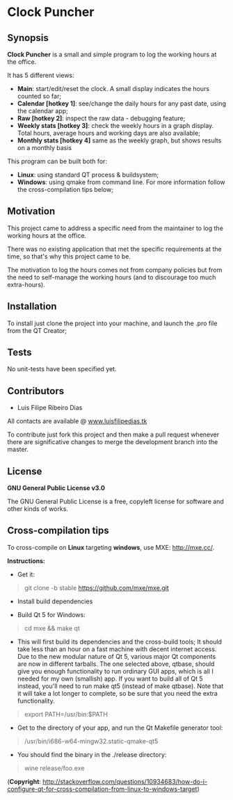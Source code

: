 # Clock Puncher

## Synopsis

**Clock Puncher** is a small and simple program to log the working hours at the office.

It has 5 different views:

* **Main**: start/edit/reset the clock. A small display indicates the hours counted so far;
* **Calendar [hotkey 1]**: see/change the daily hours for any past date, using the calendar app;
* **Raw [hotkey 2]**: inspect the raw data - debugging feature;
* **Weekly stats [hotkey 3]**: check the weekly hours in a graph display. Total hours, average hours and working days are also available;
* **Monthly stats [hotkey 4]** same as the weekly graph, but shows results on a monthly basis

This program can be built both for:

* **Linux**: using standard QT process & buildsystem;
* **Windows**: using qmake from command line. For more information follow the cross-compilation tips below;

## Motivation

This project came to address a specific need from the maintainer to log the working hours at the office. 

There was no existing application that met the specific requirements at the time, so that's why this project came to be.

The motivation to log the hours comes not from company policies but from the need to self-manage the working hours (and to discourage too much extra-hours).

## Installation

To install just clone the project into your machine, and launch the .pro file from the QT Creator;

## Tests

No unit-tests have been specified yet.

## Contributors

* Luis Filipe Ribeiro Dias

All contacts are available @ www.luisfilipedias.tk

To contribute just fork this project and then make a pull request whenever there are significative changes to merge the development branch into the master.

## License

**GNU General Public License v3.0**

The GNU General Public License is a free, copyleft license for software and other kinds of works.

## Cross-compilation tips

To cross-compile on **Linux** targeting **windows**, use MXE: http://mxe.cc/.

**Instructions:**

* Get it:

> git clone -b stable https://github.com/mxe/mxe.git

* Install build dependencies

* Build Qt 5 for Windows:

> cd mxe && make qt

* This will first build its dependencies and the cross-build tools; It should take less than an hour on a fast machine with decent internet access.
Due to the new modular nature of Qt 5, various major Qt components are now in different tarballs. The one selected above, qtbase, should give you enough functionality to run ordinary GUI apps, which is all I needed for my own (smallish) app.
If you want to build all of Qt 5 instead, you'll need to run make qt5 (instead of make qtbase). Note that it will take a lot longer to complete, so be sure that you need the extra functionality.

> export PATH=<mxe root>/usr/bin:$PATH

* Get to the directory of your app, and run the Qt Makefile generator tool:

> <mxe root>/usr/bin/i686-w64-mingw32.static-qmake-qt5

* You should find the binary in the ./release directory:

> wine release/foo.exe


(**Copyright**: http://stackoverflow.com/questions/10934683/how-do-i-configure-qt-for-cross-compilation-from-linux-to-windows-target)
